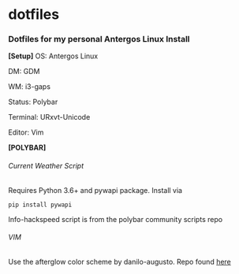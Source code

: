# dotfiles
### Dotfiles for my personal Antergos Linux Install
**[Setup]**
OS: Antergos Linux

DM: GDM

WM: i3-gaps

Status: Polybar

Terminal: URxvt-Unicode

Editor: Vim

**[POLYBAR]**

###### Current Weather Script

Requires Python 3.6+ and pywapi package. Install via

`pip install pywapi`

Info-hackspeed script is from the polybar community scripts repo

###### VIM

Use the afterglow color scheme by danilo-augusto. Repo found [here](https://github.com/danilo-augusto/vim-afterglow)


